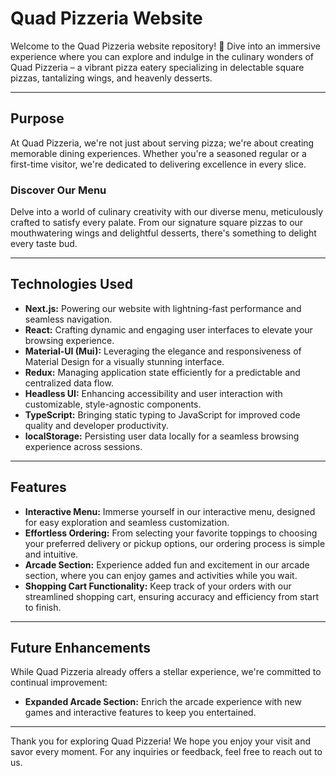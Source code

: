 # Quad Pizzeria Website

Welcome to the Quad Pizzeria website repository! 🍕 Dive into an immersive experience where you can explore and indulge in the culinary wonders of Quad Pizzeria – a vibrant pizza eatery specializing in delectable square pizzas, tantalizing wings, and heavenly desserts.

---

## Purpose

At Quad Pizzeria, we're not just about serving pizza; we're about creating memorable dining experiences. Whether you're a seasoned regular or a first-time visitor, we're dedicated to delivering excellence in every slice.

### Discover Our Menu

Delve into a world of culinary creativity with our diverse menu, meticulously crafted to satisfy every palate. From our signature square pizzas to our mouthwatering wings and delightful desserts, there's something to delight every taste bud.

---

## Technologies Used

- **Next.js:** Powering our website with lightning-fast performance and seamless navigation.
- **React:** Crafting dynamic and engaging user interfaces to elevate your browsing experience.
- **Material-UI (Mui):** Leveraging the elegance and responsiveness of Material Design for a visually stunning interface.
- **Redux:** Managing application state efficiently for a predictable and centralized data flow.
- **Headless UI:** Enhancing accessibility and user interaction with customizable, style-agnostic components.
- **TypeScript:** Bringing static typing to JavaScript for improved code quality and developer productivity.
- **localStorage:** Persisting user data locally for a seamless browsing experience across sessions.

---

## Features

- **Interactive Menu:** Immerse yourself in our interactive menu, designed for easy exploration and seamless customization.
- **Effortless Ordering:** From selecting your favorite toppings to choosing your preferred delivery or pickup options, our ordering process is simple and intuitive.
- **Arcade Section:** Experience added fun and excitement in our arcade section, where you can enjoy games and activities while you wait.
- **Shopping Cart Functionality:** Keep track of your orders with our streamlined shopping cart, ensuring accuracy and efficiency from start to finish.

---

## Future Enhancements

While Quad Pizzeria already offers a stellar experience, we're committed to continual improvement:

- **Expanded Arcade Section:** Enrich the arcade experience with new games and interactive features to keep you entertained.

---

Thank you for exploring Quad Pizzeria! We hope you enjoy your visit and savor every moment. For any inquiries or feedback, feel free to reach out to us.

